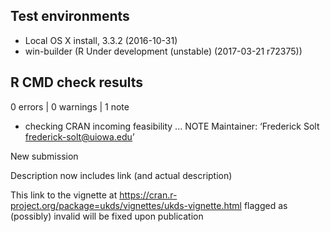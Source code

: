 ## Test environments
* Local OS X install, 3.3.2 (2016-10-31)
* win-builder (R Under development (unstable) (2017-03-21 r72375))

## R CMD check results
0 errors | 0 warnings | 1 note

* checking CRAN incoming feasibility ... NOTE
Maintainer: ‘Frederick Solt <frederick-solt@uiowa.edu>’

New submission

Description now includes link (and actual description)

This link to the vignette at <https://cran.r-project.org/package=ukds/vignettes/ukds-vignette.html> flagged as (possibly) invalid will be fixed upon publication
